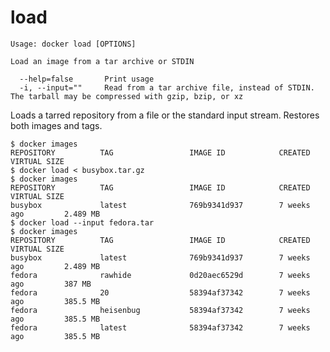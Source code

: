<!--[metadata]>
+++
title = "load"
description = "The load command description and usage"
keywords = ["stdin, tarred, repository"]
[menu.engine]
parent = "smn_cli"
+++
<![end-metadata]-->

# load

    Usage: docker load [OPTIONS]

    Load an image from a tar archive or STDIN

      --help=false       Print usage
      -i, --input=""     Read from a tar archive file, instead of STDIN. The tarball may be compressed with gzip, bzip, or xz

Loads a tarred repository from a file or the standard input stream.
Restores both images and tags.

    $ docker images
    REPOSITORY          TAG                 IMAGE ID            CREATED             VIRTUAL SIZE
    $ docker load < busybox.tar.gz
    $ docker images
    REPOSITORY          TAG                 IMAGE ID            CREATED             VIRTUAL SIZE
    busybox             latest              769b9341d937        7 weeks ago         2.489 MB
    $ docker load --input fedora.tar
    $ docker images
    REPOSITORY          TAG                 IMAGE ID            CREATED             VIRTUAL SIZE
    busybox             latest              769b9341d937        7 weeks ago         2.489 MB
    fedora              rawhide             0d20aec6529d        7 weeks ago         387 MB
    fedora              20                  58394af37342        7 weeks ago         385.5 MB
    fedora              heisenbug           58394af37342        7 weeks ago         385.5 MB
    fedora              latest              58394af37342        7 weeks ago         385.5 MB
